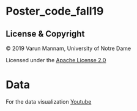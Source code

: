 # Poster_code_fall19


## License & Copyright
© 2019 Varun Mannam, University of Notre Dame

Licensed under the [Apache License 2.0](https://github.com/varunmannam/Poster_code_fall19/blob/master/LICENSE.txt)


# Data 
For the data visualization [Youtube](https://www.youtube.com/watch?v=v3Bk3JNA5nM&ab_channel=YideZhang)
